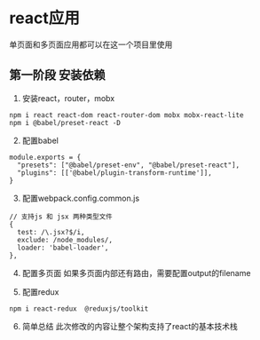 # react应用
单页面和多页面应用都可以在这一个项目里使用

## 第一阶段 安装依赖
1. 安装react，router，mobx
```
npm i react react-dom react-router-dom mobx mobx-react-lite
npm i @babel/preset-react -D
```
2. 配置babel
```
module.exports = {
  "presets": ["@babel/preset-env", "@babel/preset-react"],
  "plugins": [['@babel/plugin-transform-runtime']],
}
```
3. 配置webpack.config.common.js
```
// 支持js 和 jsx 两种类型文件
{
  test: /\.jsx?$/i,
  exclude: /node_modules/,
  loader: 'babel-loader',
},
```
4. 配置多页面
如果多页面内部还有路由，需要配置output的filename

5. 配置redux
```
npm i react-redux  @reduxjs/toolkit
```
6. 简单总结
此次修改的内容让整个架构支持了react的基本技术栈

